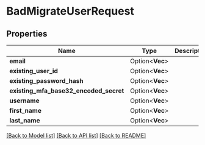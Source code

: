 # BadMigrateUserRequest

## Properties

Name | Type | Description | Notes
------------ | ------------- | ------------- | -------------
**email** | Option<**Vec<String>**> |  | [optional]
**existing_user_id** | Option<**Vec<String>**> |  | [optional]
**existing_password_hash** | Option<**Vec<String>**> |  | [optional]
**existing_mfa_base32_encoded_secret** | Option<**Vec<String>**> |  | [optional]
**username** | Option<**Vec<String>**> |  | [optional]
**first_name** | Option<**Vec<String>**> |  | [optional]
**last_name** | Option<**Vec<String>**> |  | [optional]

[[Back to Model list]](../README.md#documentation-for-models) [[Back to API list]](../README.md#documentation-for-api-endpoints) [[Back to README]](../README.md)



